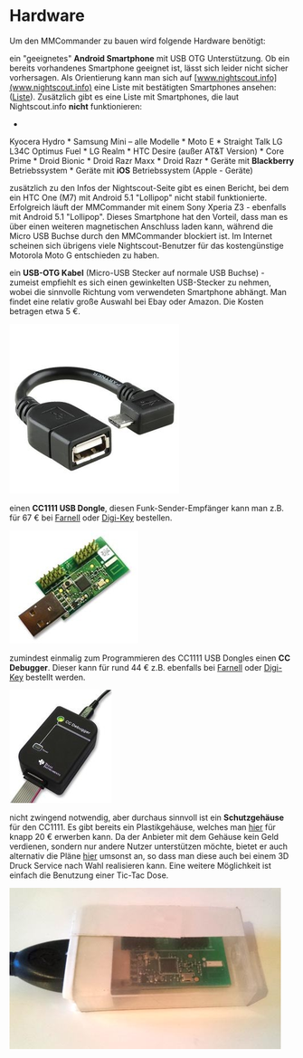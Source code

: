 # Hardware

Um den MMCommander zu bauen wird folgende Hardware benötigt:

ein "geeignetes" **Android Smartphone** mit USB OTG Unterstützung. Ob ein bereits vorhandenes Smartphone geeignet ist, lässt sich leider nicht sicher vorhersagen. Als Orientierung kann man sich auf [www.nightscout.info](www.nightscout.info) eine Liste mit bestätigten Smartphones ansehen: ([Liste](http://www.nightscout.info/wp-content/uploads/2015/02/Nightscout-OTG-Database_CGMitC.xlsx.pdf)). Zusätzlich gibt es eine Liste mit Smartphones, die laut Nightscout.info **nicht** funktionieren:

 
* 
Kyocera Hydro 
* 
Samsung Mini – alle Modelle
* 
Moto E
* 
Straight Talk LG L34C Optimus Fuel
* 
LG Realm
* 
HTC Desire (außer AT&T Version)
* 
Core Prime
* 
Droid Bionic
* 
Droid Razr Maxx
* 
Droid Razr
* 
Geräte mit **Blackberry** Betriebssystem
* 
Geräte mit **iOS** Betriebssystem (Apple - Geräte)

zusätzlich zu den Infos der Nightscout-Seite gibt es einen Bericht, bei dem ein HTC One (M7) mit Android 5.1 "Lollipop" nicht stabil funktionierte. Erfolgreich läuft der MMCommander mit einem Sony Xperia Z3 - ebenfalls mit Android 5.1 "Lollipop". Dieses Smartphone hat den Vorteil, dass man es über einen weiteren magnetischen Anschluss laden kann, während die Micro USB Buchse durch den MMCommander blockiert ist. Im Internet scheinen sich übrigens viele Nightscout-Benutzer für das kostengünstige Motorola Moto G entschieden zu haben.  


ein **USB-OTG Kabel** (Micro-USB Stecker  auf normale USB  Buchse) - zumeist empfiehlt es sich einen gewinkelten USB-Stecker zu nehmen, wobei die sinnvolle Richtung vom verwendeten Smartphone abhängt. Man findet eine relativ große Auswahl bei Ebay oder Amazon. Die Kosten betragen etwa 5 €.

![usb_otgklein](../../images/enlite/usb-otgklein.jpg)

einen **CC1111 USB Dongle**, diesen Funk-Sender-Empfänger kann man z.B.  für 67 € bei [Farnell](http://de.farnell.com/texas-instruments/cc1111emk868-915/cc1111-rf-transceiver-eval-module/dp/2334589) oder [Digi-Key](http://www.digikey.de/product-detail/de/CC1111EMK868-915/296-22732-ND/1739551) bestellen.

![cc1111_dongle](../../images/enlite/CC1111.jpg)

zumindest einmalig zum Programmieren des CC1111 USB Dongles einen **CC Debugger**. Dieser kann für rund 44 € z.B. ebenfalls bei [Farnell](http://de.farnell.com/texas-instruments/cc-debugger/prog-debugger-f-rf-soc/dp/1752232?MER=baynote-1752232-pr) oder [Digi-Key](http://www.digikey.de/product-detail/de/CC-DEBUGGER/296-30207-ND/2231678) bestellt werden.

![ccdebugger](../../images/enlite/debugger.jpg)

nicht zwingend notwendig, aber durchaus sinnvoll ist ein **Schutzgehäuse** für den CC1111. Es gibt bereits ein Plastikgehäuse, welches man [hier](http://www.shapeways.com/product/PGQ26J9UG/ti-cc1111-rf-transceiver-protective-case?li=shop-results&optionId=40496519) für knapp 20 € erwerben kann. Da der Anbieter mit dem Gehäuse kein Geld verdienen, sondern nur andere Nutzer unterstützen möchte, bietet er auch alternativ die Pläne [hier](https://www.tinkercad.com/things/2TzPZp0T0p1-cc1111-stick-usb-cable-protector) umsonst an, so dass man diese auch bei einem 3D Druck Service nach Wahl realisieren kann.
Eine weitere Möglichkeit ist einfach die Benutzung einer Tic-Tac Dose.

![tictac](../../images/enlite/tictac.jpg)